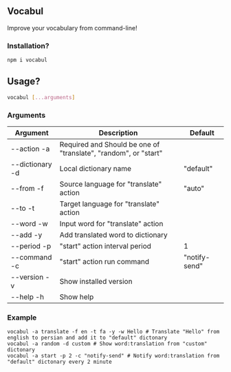## Vocabul
Improve your vocabulary from command-line!

### Installation?
```bash
npm i vocabul
```
## Usage?
```bash
vocabul [...arguments]
```

### Arguments
| Argument | Description | Default |
|-|-|-|
| --action -a | Required and Should be one of "translate", "random", or "start" | |
| --dictionary -d | Local dictionary name | "default" |
| --from -f | Source language for "translate" action | "auto" |
| --to -t | Target language for "translate" action | |
| --word -w | Input word for "translate" action | |
| --add -y | Add translated word to dictionary | |
| --period -p | "start" action interval period | 1 |
| --command -c | "start" action run command | "notify-send" |
| --version -v | Show installed version | |
| --help -h | Show help | |

### Example
```terminal
vocabul -a translate -f en -t fa -y -w Hello # Translate "Hello" from english to persian and add it to "default" dictonary
vocabul -a random -d custom # Show word:translation from "custom" dictonary
vocabul -a start -p 2 -c "notify-send" # Notify word:translation from "default" dictonary every 2 minute
```
